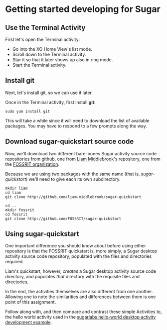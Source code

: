 
# Getting started developing for Sugar

## Use the Terminal Activity

First let's open the Terminal activity:

  * Go into the XO Home View's list mode.
  * Scroll down to the Terminal activity. 
  * Star it so that it later shows up also in ring mode.
  * Start the Terminal activity.

## Install git

Next, let's install git, so we can use it later.

Once in the Terminal activity, first install __git__:

    sudo yum install git

This will take a while since it will need to download the list of available
packages. You may have to respond to a few prompts along the way.

## Download sugar-quickstart source code

Now, we'll download two different bare-bones Sugar activity source code
repositories from github, one from [Liam Middlebrook's]() repository, one from
the [FOSSRIT organization](). 

Because we are using two packages with the same name (that is,
*sugar-quickstart*) we'll need to give each its own subdirectory.

    mkdir liam
    cd liam
    git clone http://github.com/liam-middlebrook/sugar-quickstart

    cd ..
    mkdir fossrit
    cd fossrit
    git clone http://github.com/FOSSRIT/sugar-quickstart

## Using sugar-quickstart

One important difference you should know about before using either
repository is that the FOSSRIT quickstart is, more simply, a Sugar desktop
activity source code repository, populated with the files and directories
required. 

Liam's quickstart, however, *creates* a Sugar desktop activity
source code directory, and populates *that* directory with the requisite
files and directories.

In the end, the activities themselves are also different from one another.
Allowing one to note the similarities and differences between them is one
point of this assignment.

Follow along with, and then compare and contrast these simple Activities to, the hello world
activity used in the [sugarlabs hello-world desktop activity development example](https://developer.sugarlabs.org/desktop-activity.md.html).

